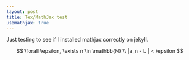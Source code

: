 ```yaml
---
layout: post
title: Tex/MathJax test
usemathjax: true
---
```


Just testing to see if I installed mathjax correctly on jekyll.

$$
\forall \epsilon, \exists n \in \mathbb{N} \\
|a_n - L | < \epsilon
$$
